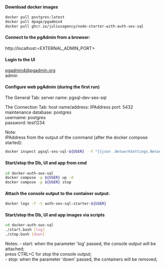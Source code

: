 #### Download docker images
```bash
docker pull postgres:latest  
docker pull dpage/pgadmin4  
docker pull ghcr.io/juliusagency/node-starter-with-auth-ses-sql

```

#### Connect to the pgAdmin from a browser:
http://localhost:<EXTERNAL_ADMIN_PORT>

#### Login to the UI
pgadmin4@pgadmin.org  
admin  

#### Configure web pgAdmin (during the first run)  
The General Tab:
server name:        pgsql-dev-ses-sql  

The Connection Tab:
host name/address:  IPAddress 
port:               5432  
maintenance database: postgres  
username:           postgres  
password:           test1234

Note:  
IPAddress from the output of the command (after the docker compose started):  
```bash
docker inspect pgsql-ses-sql-${USER}  -f "{{json .NetworkSettings.Networks }}"  
```

#### Start/stop the Db, UI and app from cmd
```bash
cd docker-auth-sws-sql
docker compose -p ${USER} up -d  
docker compose -p ${USER} stop  
```

#### Attach the console output to the container output:
```bash
docker logs -f -t auth-ses-sql-starter-${USER}
```

#### Start/stop the Db, UI and app images via scripts
```bash
cd docker-auth-sws-sql
./start.bash [log]
./stop.bash [down]
```
Notes:
    - start:
        when the parameter 'log' passed, the console output will be attached;  
        press CTRL+C for stop the console output;   
    - stop:
        when the parameter 'down' passed, the containers will be removed;   
